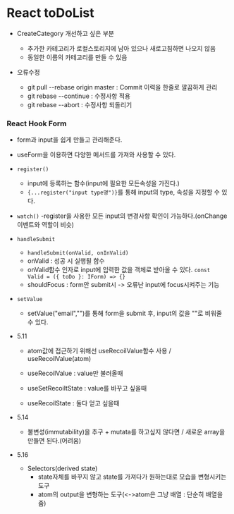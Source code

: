 # React toDoList

  - CreateCategory 개선하고 싶은 부분
    - 추가한 카테고리가 로컬스토리지에 남아 있으나 새로고침하면 나오지 않음
    - 동일한 이름의 카테고리를 만들 수 있음

  - 오류수정  
    - git pull --rebase origin master : Commit 이력을 한줄로 깔끔하게 관리
    - git rebase --continue : 수정사항 적용
    - git rebase --abort : 수정사항 되돌리기

### React Hook Form
  
- form과 input을 쉽게 만들고 관리해준다.
- useForm을 이용하면 다양한 메서드를 가져와 사용할 수 있다.
- `register()`
  - input에 등록하는 함수(input에 필요한 모든속성을 가진다.)
  - `{...register("input type명")}`를 통해 input의 type, 속성을 지정할 수 있다.
- `watch()`
  -register을 사용한 모든 input의 변경사항 확인이 가능하다.(onChange이벤트와 역할이 비슷)
- `handleSubmit`
  - `handleSubmit(onValid, onInValid)`
  - onValid : 성공 시 실행될 함수
  - onValid함수 인자로 input에 입력한 값을 객체로 받아올 수 있다. `const Valid = ({ toDo }: IForm) => {}`
  - shouldFocus : form안 submit시 -> 오류난 input에 focus시켜주는 기능
- `setValue`
  - setValue("email","")를 통해 form을 submit 후, input의 값을 ""로 비워줄 수 있다.
 
- 5.11
  - atom값에 접근하기 위해선 useRecoilValue함수 사용 / useRecoilValue(atom)

  - useRecoilValue : value만 불러올때
  - useSetRecoiltState : value를 바꾸고 싶을때
  - useRecoilState : 둘다 얻고 싶을때

- 5.14
  - 불변성(immutability)을 추구 + mutata를 하고싶지 않다면 / 새로운 array을 만들면 된다.(어려움)

- 5.16
  - Selectors(derived state)
    - state자체를 바꾸지 않고 state를 가져다가 원하는대로 모습을 변형시키는 도구
    - atom의 output을 변형하는 도구(<->atom은 그냥 배열 : 단순히 배열을 줌)
